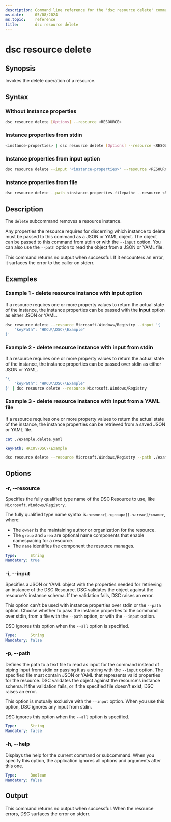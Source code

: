 ```yaml
---
description: Command line reference for the 'dsc resource delete' command
ms.date:     05/08/2024
ms.topic:    reference
title:       dsc resource delete
---
```


# dsc resource delete

## Synopsis

Invokes the delete operation of a resource.

## Syntax

### Without instance properties

```sh
dsc resource delete [Options] --resource <RESOURCE>
```

### Instance properties from stdin

```sh
<instance-properties> | dsc resource delete [Options] --resource <RESOURCE>
```

### Instance properties from input option

```sh
dsc resource delete --input '<instance-properties>' --resource <RESOURCE>
```

### Instance properties from file

```sh
dsc resource delete --path <instance-properties-filepath> --resource <RESOURCE>
```

## Description

The `delete` subcommand removes a resource instance.

Any properties the resource requires for discerning which instance to delete must be passed to this
command as a JSON or YAML object. The object can be passed to this command from stdin or with the
`--input` option. You can also use the `--path` option to read the object from a JSON or YAML file.

This command returns no output when successful. If it encounters an error, it surfaces the error to
the caller on stderr.

## Examples

### Example 1 - delete resource instance with input option

If a resource requires one or more property values to return the actual state of the instance, the
instance properties can be passed with the **input** option as either JSON or YAML.

```sh
dsc resource delete --resource Microsoft.Windows/Registry --input '{
    "keyPath": "HKCU\\DSC\\Example"
}'
```

### Example 2 - delete resource instance with input from stdin

If a resource requires one or more property values to return the actual state of the instance, the
instance properties can be passed over stdin as either JSON or YAML.

```sh
'{
    "keyPath": "HKCU\\DSC\\Example"
}' | dsc resource delete --resource Microsoft.Windows/Registry
```

### Example 3 - delete resource instance with input from a YAML file

If a resource requires one or more property values to return the actual state of the instance, the
instance properties can be retrieved from a saved JSON or YAML file.

```sh
cat ./example.delete.yaml
```

```yaml
keyPath: HKCU\\DSC\\Example
```

```sh
dsc resource delete --resource Microsoft.Windows/Registry --path ./example.delete.yaml
```

## Options

### -r, --resource

Specifies the fully qualified type name of the DSC Resource to use, like
`Microsoft.Windows/Registry`.

The fully qualified type name syntax is: `<owner>[.<group>][.<area>]/<name>`, where:

- The `owner` is the maintaining author or organization for the resource.
- The `group` and `area` are optional name components that enable namespacing for a resource.
- The `name` identifies the component the resource manages.

```yaml
Type:      String
Mandatory: true
```

### -i, --input

Specifies a JSON or YAML object with the properties needed for retrieving an instance of the DSC
Resource. DSC validates the object against the resource's instance schema. If the validation fails,
DSC raises an error.

This option can't be used with instance properties over stdin or the `--path` option. Choose
whether to pass the instance properties to the command over stdin, from a file with the `--path`
option, or with the `--input` option.

DSC ignores this option when the `--all` option is specified.

```yaml
Type:      String
Mandatory: false
```

### -p, --path

Defines the path to a text file to read as input for the command instead of piping input from stdin
or passing it as a string with the `--input` option. The specified file must contain JSON or YAML
that represents valid properties for the resource. DSC validates the object against the resource's
instance schema. If the validation fails, or if the specified file doesn't exist, DSC raises an
error.

This option is mutually exclusive with the `--input` option. When you use this option, DSC
ignores any input from stdin.

DSC ignores this option when the `--all` option is specified.

```yaml
Type:      String
Mandatory: false
```

### -h, --help

Displays the help for the current command or subcommand. When you specify this option, the
application ignores all options and arguments after this one.

```yaml
Type:      Boolean
Mandatory: false
```

## Output

This command returns no output when successful. When the resource errors, DSC surfaces the error on
stderr.
